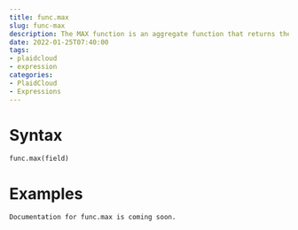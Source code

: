 ```yaml
---
title: func.max
slug: func-max
description: The MAX function is an aggregate function that returns the maximum value in a set of values
date: 2022-01-25T07:40:00
tags:
- plaidcloud
- expression
categories:
- PlaidCloud
- Expressions
---
```



# Syntax



```
func.max(field)
```


# Examples



```
Documentation for func.max is coming soon.
```
